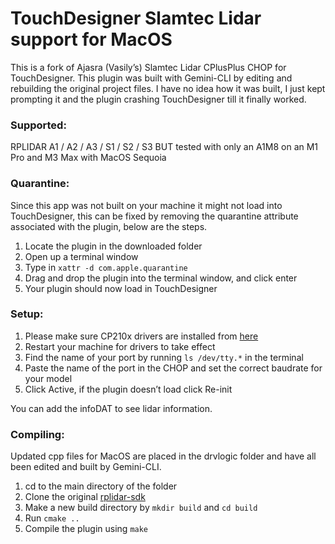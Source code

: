 # TouchDesigner Slamtec Lidar support for MacOS

This is a fork of Ajasra (Vasily’s) Slamtec Lidar CPlusPlus CHOP for TouchDesigner. This plugin was built with Gemini-CLI by editing and rebuilding the original project files. I have no idea how it was built, I just kept prompting it and the plugin crashing TouchDesigner till it finally worked.

### Supported:
RPLIDAR A1 / A2 / A3 / S1 / S2 / S3 BUT tested with only an A1M8 on an M1 Pro and M3 Max with MacOS Sequoia 

### Quarantine:
Since this app was not built on your machine it might not load into TouchDesigner, this can be fixed by removing the quarantine attribute associated with the plugin, below are the steps.

1. Locate the plugin in the downloaded folder
2. Open up a terminal window
3. Type in ```xattr -d com.apple.quarantine ```
4. Drag and drop the plugin into the terminal window, and click enter
5. Your plugin should now load in TouchDesigner

### Setup:
1. Please make sure CP210x drivers are installed from [here](https://www.silabs.com/software-and-tools/usb-to-uart-bridge-vcp-drivers?tab=downloads)
2. Restart your machine for drivers to take effect
3. Find the name of your port by running ```ls /dev/tty.*``` in the terminal
4. Paste the name of the port in the CHOP and set the correct baudrate for your model
5. Click Active, if the plugin doesn’t load click Re-init

You can add the infoDAT to see lidar information.

### Compiling:
Updated cpp files for MacOS are placed in the drvlogic folder and have all been edited and built by Gemini-CLI.

1. cd to the main directory of the folder
2. Clone the original [rplidar-sdk](https://github.com/Slamtec/rplidar_sdk)
3. Make a new build directory by ```mkdir build``` and ```cd build```
4. Run ```cmake ..```
5. Compile the plugin using ```make```

